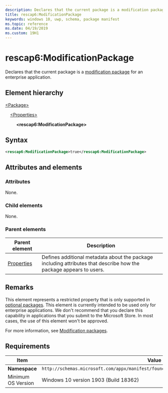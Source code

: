 ```yaml
---
description: Declares that the current package is a modification package for an enterprise application.
title: rescap6:ModificationPackage
keywords: windows 10, uwp, schema, package manifest
ms.topic: reference
ms.date: 04/19/2019
ms.custom: 19H1
---
```


# rescap6:ModificationPackage

Declares that the current package is a [modification package](/windows/msix/modification-packages) for an enterprise application.

## Element hierarchy

[\<Package\>](element-package.md)

&nbsp;&nbsp;&nbsp;&nbsp;[\<Properties\>](element-properties.md)

&nbsp;&nbsp;&nbsp;&nbsp; &nbsp;&nbsp;&nbsp;&nbsp;**\<rescap6:ModificationPackage\>**

## Syntax

``` xml
<rescap6:ModificationPackage>true</rescap6:ModificationPackage>
```

## Attributes and elements

### Attributes

None.

### Child elements

None.

### Parent elements

| Parent element | Description |
|-|-|
| [Properties](element-properties.md) | Defines additional metadata about the package including attributes that describe how the package appears to users. |  

## Remarks

This element represents a restricted property that is only supported in [optional packages](/windows/uwp/packaging/optional-packages). This element is currently intended to be used only for enterprise applications. We don't recommend that you declare this capability in applications that you submit to the Microsoft Store. In most cases, the use of this element won't be approved.

For more information, see [Modification packages](/windows/msix/modification-packages).

## Requirements

| Item | Value |
|--|--|
| **Namespace** | `http://schemas.microsoft.com/appx/manifest/foundation/windows10/restrictedcapabilities/6` |
| Minimum OS Version | Windows 10 version 1903 (Build 18362) |
